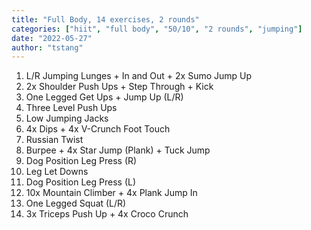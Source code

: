 ```yaml
---
title: "Full Body, 14 exercises, 2 rounds"
categories: ["hiit", "full body", "50/10", "2 rounds", "jumping"]
date: "2022-05-27"
author: "tstang"
---
```


1. L/R Jumping Lunges + In and Out + 2x Sumo Jump Up
1. 2x Shoulder Push Ups + Step Through + Kick
1. One Legged Get Ups + Jump Up (L/R)
1. Three Level Push Ups
1. Low Jumping Jacks
1. 4x Dips + 4x V-Crunch Foot Touch
1. Russian Twist
1. Burpee + 4x Star Jump (Plank) + Tuck Jump
1. Dog Position Leg Press (R)
1. Leg Let Downs
1. Dog Position Leg Press (L)
1. 10x Mountain Climber + 4x Plank Jump In
1. One Legged Squat (L/R)
1. 3x Triceps Push Up + 4x Croco Crunch
